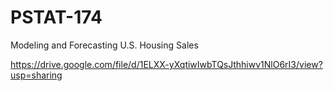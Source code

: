 # PSTAT-174
Modeling and Forecasting U.S. Housing Sales

https://drive.google.com/file/d/1ELXX-yXqtiwIwbTQsJthhiwv1NlO6rI3/view?usp=sharing
